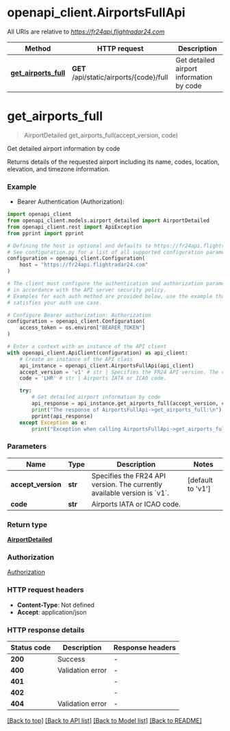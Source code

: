 # openapi_client.AirportsFullApi

All URIs are relative to *https://fr24api.flightradar24.com*

Method | HTTP request | Description
------------- | ------------- | -------------
[**get_airports_full**](AirportsFullApi.md#get_airports_full) | **GET** /api/static/airports/{code}/full | Get detailed airport information by code


# **get_airports_full**
> AirportDetailed get_airports_full(accept_version, code)

Get detailed airport information by code

Returns details of the requested airport including its name, codes, location, elevation, and timezone information.

### Example

* Bearer Authentication (Authorization):

```python
import openapi_client
from openapi_client.models.airport_detailed import AirportDetailed
from openapi_client.rest import ApiException
from pprint import pprint

# Defining the host is optional and defaults to https://fr24api.flightradar24.com
# See configuration.py for a list of all supported configuration parameters.
configuration = openapi_client.Configuration(
    host = "https://fr24api.flightradar24.com"
)

# The client must configure the authentication and authorization parameters
# in accordance with the API server security policy.
# Examples for each auth method are provided below, use the example that
# satisfies your auth use case.

# Configure Bearer authorization: Authorization
configuration = openapi_client.Configuration(
    access_token = os.environ["BEARER_TOKEN"]
)

# Enter a context with an instance of the API client
with openapi_client.ApiClient(configuration) as api_client:
    # Create an instance of the API class
    api_instance = openapi_client.AirportsFullApi(api_client)
    accept_version = 'v1' # str | Specifies the FR24 API version. The currently available version is `v1`. (default to 'v1')
    code = 'LHR' # str | Airports IATA or ICAO code.

    try:
        # Get detailed airport information by code
        api_response = api_instance.get_airports_full(accept_version, code)
        print("The response of AirportsFullApi->get_airports_full:\n")
        pprint(api_response)
    except Exception as e:
        print("Exception when calling AirportsFullApi->get_airports_full: %s\n" % e)
```



### Parameters


Name | Type | Description  | Notes
------------- | ------------- | ------------- | -------------
 **accept_version** | **str**| Specifies the FR24 API version. The currently available version is &#x60;v1&#x60;. | [default to &#39;v1&#39;]
 **code** | **str**| Airports IATA or ICAO code. | 

### Return type

[**AirportDetailed**](AirportDetailed.md)

### Authorization

[Authorization](../README.md#Authorization)

### HTTP request headers

 - **Content-Type**: Not defined
 - **Accept**: application/json

### HTTP response details

| Status code | Description | Response headers |
|-------------|-------------|------------------|
**200** | Success |  -  |
**400** | Validation error |  -  |
**401** |  |  -  |
**402** |  |  -  |
**404** | Validation error |  -  |

[[Back to top]](#) [[Back to API list]](../README.md#documentation-for-api-endpoints) [[Back to Model list]](../README.md#documentation-for-models) [[Back to README]](../README.md)

